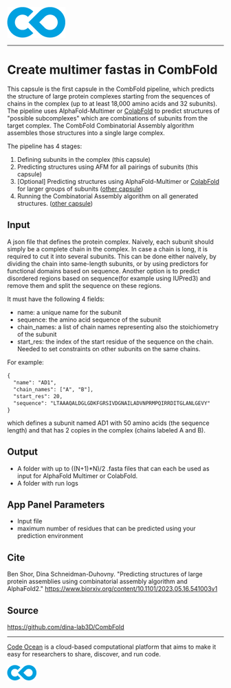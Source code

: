 [![Code Ocean Logo](images/CO_logo_135x72.png)](http://codeocean.com/product)

<hr>

# Create multimer fastas in CombFold

This capsule is the first capsule in the CombFold pipeline, which predicts the structure of large protein complexes starting from the sequences of chains in the complex (up to at least 18,000 amino acids and 32 subunits). The pipeline uses AlphaFold-Multimer or [ColabFold](https://apps.codeocean.com/capsule/2197286/tree) to predict structures of "possible subcomplexes" which are combinations of subunits from the target complex. The CombFold Combinatorial Assembly algorithm assembles those structures into a single large complex.

The pipeline has 4 stages:

1. Defining subunits in the complex (this capsule)
2. Predicting structures using AFM for all pairings of subunits (this capsule)
3. [Optional] Predicting structures using AlphaFold-Multimer or [ColabFold](https://apps.codeocean.com/capsule/2197286/tree) for larger groups of subunits ([other capsule](https://apps.codeocean.com/capsule/4299478/tree))
4. Running the Combinatorial Assembly algorithm on all generated structures. ([other capsule](https://apps.codeocean.com/capsule/4299478/tree))

## Input

A json file that defines the protein complex.  Naively, each subunit should simply be a complete chain in the complex. In case a chain is long, it is required to cut it into several subunits. This can be done either naively, by dividing the chain into same-length subunits, or by using predictors for functional domains based on sequence. Another option is to predict disordered regions based on sequence(for example using IUPred3) and remove them and split the sequence on these regions.

It must have the following 4 fields:

- name: a unique name for the subunit
- sequence: the amino acid sequence of the subunit
- chain_names: a list of chain names representing also the stoichiometry of the subunit
- start_res: the index of the start residue of the sequence on the chain. Needed to set constraints on other subunits on the same chains.

For example:

```
{
  "name": "AD1",
  "chain_names": ["A", "B"],
  "start_res": 20,
  "sequence": "LTAAAQALDGLGDKFGRSIVDGNAILADVNPRMPQIRRDITGLANLGEVY"
}
```

which defines a subunit named AD1 with 50 amino acids (the sequence length) and that has 2 copies in the complex (chains labeled A and B).

## Output

- A folder with up to ((N+1)*N)/2 .fasta files that can each be used as input for AlphaFold Multimer or ColabFold.
- A folder with run logs

## App Panel Parameters

- Input file
- maximum number of residues that can be predicted using your prediction environment

## Cite

Ben Shor, Dina Schneidman-Duhovny. "Predicting structures of large protein assemblies using combinatorial assembly algorithm and AlphaFold2."
https://www.biorxiv.org/content/10.1101/2023.05.16.541003v1

## Source

https://github.com/dina-lab3D/CombFold


<hr>

[Code Ocean](https://codeocean.com/) is a cloud-based computational platform that aims to make it easy for researchers to share, discover, and run code.<br /><br />
[![Code Ocean Logo](images/CO_logo_68x36.png)](https://www.codeocean.com)